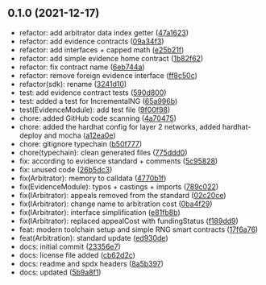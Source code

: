 ## 0.1.0 (2021-12-17)

- refactor: add arbitrator data index getter ([47a1623](https://github.com/kleros/kleros-v2/commit/47a1623))
- refactor: add evidence contracts ([09a34f3](https://github.com/kleros/kleros-v2/commit/09a34f3))
- refactor: add interfaces + capped math ([e25b21f](https://github.com/kleros/kleros-v2/commit/e25b21f))
- refactor: add simple evidence home contract ([1b82f62](https://github.com/kleros/kleros-v2/commit/1b82f62))
- refactor: fix contract name ([6eb744a](https://github.com/kleros/kleros-v2/commit/6eb744a))
- refactor: remove foreign evidence interface ([ff8c50c](https://github.com/kleros/kleros-v2/commit/ff8c50c))
- refactor(sdk): rename ([3241d10](https://github.com/kleros/kleros-v2/commit/3241d10))
- test: add evidence contract tests ([590d800](https://github.com/kleros/kleros-v2/commit/590d800))
- test: added a test for IncrementalNG ([65a996b](https://github.com/kleros/kleros-v2/commit/65a996b))
- test(EvidenceModule): add test file ([9f00f98](https://github.com/kleros/kleros-v2/commit/9f00f98))
- chore: added GitHub code scanning ([4a70475](https://github.com/kleros/kleros-v2/commit/4a70475))
- chore: added the hardhat config for layer 2 networks, added hardhat-deploy and mocha ([a12ea0e](https://github.com/kleros/kleros-v2/commit/a12ea0e))
- chore: gitignore typechain ([b50f777](https://github.com/kleros/kleros-v2/commit/b50f777))
- chore(typechain): clean generated files ([775ddd0](https://github.com/kleros/kleros-v2/commit/775ddd0))
- fix: according to evidence standard + comments ([5c95828](https://github.com/kleros/kleros-v2/commit/5c95828))
- fix: unused code ([26b5dc3](https://github.com/kleros/kleros-v2/commit/26b5dc3))
- fix(Arbitrator): memory to calldata ([4770b1f](https://github.com/kleros/kleros-v2/commit/4770b1f))
- fix(EvidenceModule): typos + castings + imports ([789c022](https://github.com/kleros/kleros-v2/commit/789c022))
- fix(IArbitrator): appeals removed from the standard ([02c20ce](https://github.com/kleros/kleros-v2/commit/02c20ce))
- fix(IArbitrator): change name to arbitration cost ([0ba4f29](https://github.com/kleros/kleros-v2/commit/0ba4f29))
- fix(IArbitrator): interface simplification ([e81fb8b](https://github.com/kleros/kleros-v2/commit/e81fb8b))
- fix(IArbitrator): replaced appealCost with fundingStatus ([f189dd9](https://github.com/kleros/kleros-v2/commit/f189dd9))
- feat: modern toolchain setup and simple RNG smart contracts ([17f6a76](https://github.com/kleros/kleros-v2/commit/17f6a76))
- feat(Arbitration): standard update ([ed930de](https://github.com/kleros/kleros-v2/commit/ed930de))
- docs: initial commit ([23356e7](https://github.com/kleros/kleros-v2/commit/23356e7))
- docs: license file added ([cb62d2c](https://github.com/kleros/kleros-v2/commit/cb62d2c))
- docs: readme and spdx headers ([8a5b397](https://github.com/kleros/kleros-v2/commit/8a5b397))
- docs: updated ([5b9a8f1](https://github.com/kleros/kleros-v2/commit/5b9a8f1))
